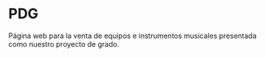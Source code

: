 # PDG
Página web para la venta de equipos e instrumentos musicales presentada como nuestro proyecto de grado.
